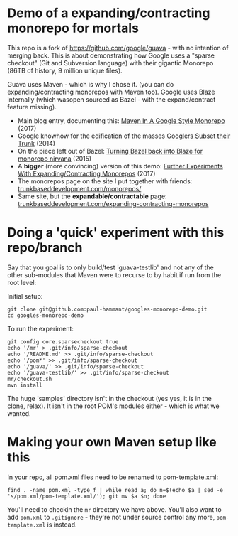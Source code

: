 # Demo of a expanding/contracting monorepo for mortals

This repo is a fork of https://github.com/google/guava - with no intention of
merging back. This is about demonstrating how Google uses a "sparse checkout" (Git and Subversion language)
with their gigantic Monorepo (86TB of history, 9 million unique files).

Guava uses Maven - which is why I chose it. (you can do expanding/contracting monorepos with Maven too). 
Google uses Blaze internally (which wasopen sourced as Bazel - with the expand/contract feature missing).

* Main blog entry, documenting this: [Maven In A Google Style Monorepo](https://paulhammant.com/2017/01/27/maven-in-a-google-style-monorepo/) (2017)
* Google knowhow for the edification of the masses [Googlers Subset their Trunk](http://paulhammant.com/2014/01/06/googlers-subset-their-trunk/) (2014)
* On the piece left out of Bazel: [Turning Bazel back into Blaze for monorepo nirvana](http://paulhammant.com/2015/05/20/turning-bazel-back-into-blaze-for-monorepo-nirvana/) (2015)
* A **bigger** (more convincing) version of this demo: [Further Experiments With Expanding/Contracting Monorepos](https://paulhammant.com/2017/02/08/further-experiments-with-expanding-contracting-monorepos/) (2017)
* The monorepos page on the site I put together with friends: [trunkbaseddevelopment.com/monorepos/](https://trunkbaseddevelopment.com/monorepos/)
* Same site, but the **expandable/contractable** page: [trunkbaseddevelopment.com/expanding-contracting-monorepos](https://trunkbaseddevelopment.com/expanding-contracting-monorepos/)

# Doing a 'quick' experiment with this repo/branch

Say that you goal is to only build/test 'guava-testlib' and not any of the other sub-modules that Maven were to recurse to by habit if run from the root level:

Initial setup:

```
git clone git@github.com:paul-hammant/googles-monorepo-demo.git
cd googles-monorepo-demo
```

To run the experiment:

```
git config core.sparsecheckout true
echo '/mr' > .git/info/sparse-checkout
echo '/README.md' >> .git/info/sparse-checkout
echo '/pom*' >> .git/info/sparse-checkout
echo '/guava/' >> .git/info/sparse-checkout
echo '/guava-testlib/' >> .git/info/sparse-checkout
mr/checkout.sh
mvn install
```

The huge 'samples' directory isn't in the checkout (yes yes, it is in the
clone, relax). It isn't in the root POM's modules either - which is what we
wanted.

# Making your own Maven setup like this

In your repo, all pom.xml files need to be renamed to pom-template.xml:

```
find . -name pom.xml -type f | while read a; do n=$(echo $a | sed -e 's/pom.xml/pom-template.xml/'); git mv $a $n; done
```

You'll need to checkin the `mr` directory we have above. You'll also want to
add `pom.xml` to `.gitignore` - they're not under source control any more,
`pom-template.xml` is instead.
